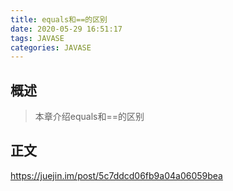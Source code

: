 ```yaml
---
title: equals和==的区别
date: 2020-05-29 16:51:17
tags: JAVASE
categories: JAVASE
---
```


## 概述

> 本章介绍equals和==的区别

<!--more-->

## 正文

https://juejin.im/post/5c7ddcd06fb9a04a06059bea